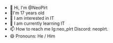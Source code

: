 - 👋 Hi, I'm @NeoPlrt
- 🎂I'm 17 years old
- 👀 I am interested in IT
- 🌱 I am currently learning IT
- 📫 How to reach me Ig:neo_plrt Discord: neoplrt. 
- 😄 Pronouns: He / Him


